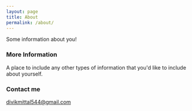 ```yaml
---
layout: page
title: About
permalink: /about/
---
```


Some information about you!

### More Information

A place to include any other types of information that you'd like to include about yourself.

### Contact me

[divikmittal544@gmail.com](mailto:divikmittal544@gmail.com)
